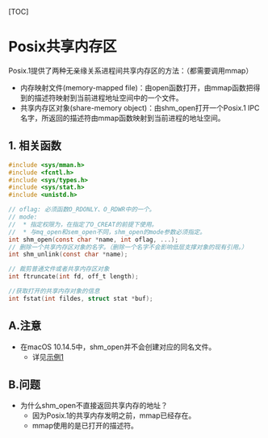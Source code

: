 [TOC]

# Posix共享内存区
Posix.1提供了两种无亲缘关系进程间共享内存区的方法：（都需要调用mmap）
* 内存映射文件(memory-mapped file)：由open函数打开，由mmap函数把得到的描述符映射到当前进程地址空间中的一个文件。
* 共享内存区对象(share-memory object)：由shm_open打开一个Posix.1 IPC名字，所返回的描述符由mmap函数映射到当前进程的地址空间。


## 1. 相关函数
```c
#include <sys/mman.h>
#include <fcntl.h>
#include <sys/types.h>
#include <sys/stat.h>
#include <unistd.h>

// oflag: 必须函数O_RDONLY、O_RDWR中的一个。
// mode: 
//  * 指定权限为，在指定了O_CREAT的前提下使用。
//  * 与mq_open和sem_open不同，shm_open的mode参数必须指定。
int shm_open(const char *name, int oflag, ...);
// 删除一个共享内存区对象的名字。（删除一个名字不会影响低层支撑对象的现有引用。）
int shm_unlink(const char *name);

// 裁剪普通文件或者共享内存区对象
int ftruncate(int fd, off_t length);

//获取打开的共享内存对象的信息
int fstat(int fildes, struct stat *buf);
```

## A.注意
* 在macOS 10.14.5中，shm_open并不会创建对应的同名文件。
    * 详见[示例1](./Examples/1_ex_shm_create.c)

## B.问题
* 为什么shm_open不直接返回共享内存的地址？
    * 因为Posix.1的共享内存发明之前，mmap已经存在。
    * mmap使用的是已打开的描述符。


